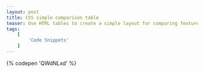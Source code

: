 ```yaml
---
layout: post
title: CSS simple comparison table
teaser: Use HTML tables to create a simple layout for comparing features between competitors. Great for pricing and feature pages for product websites.
tags:
    [
        'Code Snippets'
    ]
---
```


{% codepen 'QWdNLxd' %}
